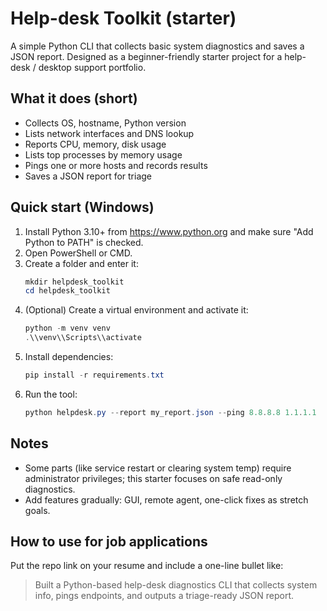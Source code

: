 
# Help-desk Toolkit (starter)

A simple Python CLI that collects basic system diagnostics and saves a JSON report. Designed as a beginner-friendly starter project for a help-desk / desktop support portfolio.

## What it does (short)
- Collects OS, hostname, Python version
- Lists network interfaces and DNS lookup
- Reports CPU, memory, disk usage
- Lists top processes by memory usage
- Pings one or more hosts and records results
- Saves a JSON report for triage

## Quick start (Windows)

1. Install Python 3.10+ from https://www.python.org and make sure "Add Python to PATH" is checked.
2. Open PowerShell or CMD.
3. Create a folder and enter it:
   ```powershell
   mkdir helpdesk_toolkit
   cd helpdesk_toolkit
   ```
4. (Optional) Create a virtual environment and activate it:
   ```powershell
   python -m venv venv
   .\\venv\\Scripts\\activate
   ```
5. Install dependencies:
   ```powershell
   pip install -r requirements.txt
   ```
6. Run the tool:
   ```powershell
   python helpdesk.py --report my_report.json --ping 8.8.8.8 1.1.1.1
   ```

## Notes
- Some parts (like service restart or clearing system temp) require administrator privileges; this starter focuses on safe read-only diagnostics.
- Add features gradually: GUI, remote agent, one-click fixes as stretch goals.

## How to use for job applications
Put the repo link on your resume and include a one-line bullet like:
> Built a Python-based help-desk diagnostics CLI that collects system info, pings endpoints, and outputs a triage-ready JSON report.

